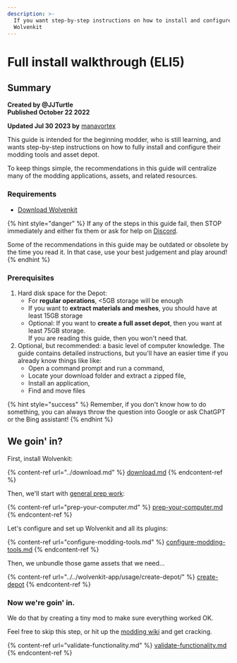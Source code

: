 ```yaml
---
description: >-
  If you want step-by-step instructions on how to install and configure
  Wolvenkit
---
```


# Full install walkthrough (ELI5)

## Summary

**Created by @JJTurtle**\
**Published October 22 2022**

**Updated Jul 30 2023 by** [manavortex](http://127.0.0.1:5000/u/NfZBoxGegfUqB33J9HXuCs6PVaC3 "mention")

This guide is intended for the beginning modder, who is still learning, and wants step-by-step instructions on how to fully install and configure their modding tools and asset depot.&#x20;

To keep things simple, the recommendations in this guide will centralize many of the modding applications, assets, and related resources.&#x20;

### Requirements

* [Download Wolvenkit](../download.md)

{% hint style="danger" %}
If any of the steps in this guide fail, then STOP immediately and either fix them or ask for help on [Discord](https://app.gitbook.com/o/-MP5ijqI11FeeX7c8-N8/s/-MP\_ozZVx2gRZUPXkd4r/\~/changes/319/wolvenkit-app/eli5-getting-started).&#x20;

Some of the recommendations in this guide may be outdated or obsolete by the time you read it. In that case, use your best judgement and play around!
{% endhint %}

### Prerequisites <a href="#_toc116953931" id="_toc116953931"></a>

1. Hard disk space for the Depot:&#x20;
   * For **regular operations**, <5GB storage will be enough
   * If you want to **extract materials and meshes**, you should have at least 15GB storage
   * Optional: If you want to **create a full asset depot**, then you want at least 75GB storage. \
     If you are reading this guide, then you won't need that.
2. Optional, but recommended: a basic level of computer knowledge. The guide contains detailed instructions, but you'll have an easier time if you already know things like like:
   * Open a command prompt and run a command,
   * Locate your download folder and extract a zipped file,
   * Install an application,
   * Find and move files

{% hint style="success" %}
Remember, if you don't know how to do something, you can always throw the question into Google or ask ChatGPT or the Bing assistant!
{% endhint %}

## We goin' in?

First, install Wolvenkit:

{% content-ref url="../download.md" %}
[download.md](../download.md)
{% endcontent-ref %}

Then, we'll start with [general prep work](prep-your-computer.md):

{% content-ref url="prep-your-computer.md" %}
[prep-your-computer.md](prep-your-computer.md)
{% endcontent-ref %}

Let's configure and set up Wolvenkit and all its plugins:

{% content-ref url="configure-modding-tools.md" %}
[configure-modding-tools.md](configure-modding-tools.md)
{% endcontent-ref %}

Then, we unbundle those game assets that we need…

{% content-ref url="../../wolvenkit-app/usage/create-depot/" %}
[create-depot](../../wolvenkit-app/usage/create-depot/)
{% endcontent-ref %}

### Now we're goin' in.&#x20;

We do that by creating a tiny mod to make sure everything worked OK.&#x20;

Feel free to skip this step, or hit up the [modding wiki](https://wiki.redmodding.org/cyberpunk-2077-modding/for-mod-creators/modding-guides) and get cracking.

{% content-ref url="validate-functionality.md" %}
[validate-functionality.md](validate-functionality.md)
{% endcontent-ref %}

